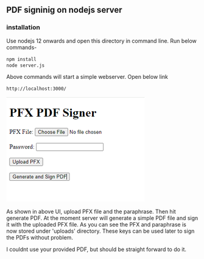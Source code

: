 ## PDF signinig on nodejs server

### installation

Use nodejs 12 onwards and open this directory in command line. Run below commands-
```
npm install
node server.js
```

Above commands will start a simple webserver. Open below link

```
http://localhost:3000/
```

![UI](image.png)

As shown in above UI, upload PFX file and the paraphrase. Then hit generate PDF. At the moment server will generate a simple PDF file and sign it with the uploaded PFX file. As you can see the PFX and paraphrase is now stored under 'uploads' directory. These keys can be used later to sign the PDFs without problem.

I couldnt use your provided PDF, but should be straight forward to do it.

